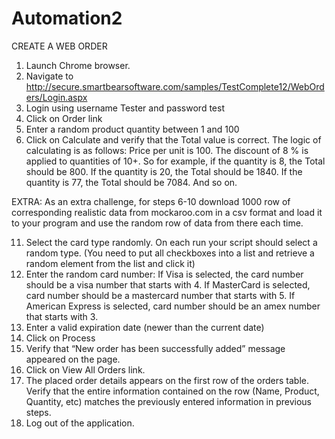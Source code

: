 # Automation2
CREATE A WEB ORDER


1. Launch Chrome browser.
2. Navigate to http://secure.smartbearsoftware.com/samples/TestComplete12/WebOrders/Login.aspx
3. Login using username Tester and password test
4. Click on Order link
5. Enter a random product quantity between 1 and 100
6. Click on Calculate and verify that the Total value is correct. 
   The logic of calculating is as follows:
   Price per unit is 100.  The discount of 8 % is applied to quantities of 10+.
   So for example, if the quantity is 8, the Total should be 800.
   If the quantity is 20, the Total should be 1840.
   If the quantity is 77, the Total should be 7084. And so on.

   
EXTRA: As an extra challenge, for steps 6-10 download 1000 row of corresponding realistic data from mockaroo.com in a csv format and load it to your program and use the random row of data from there each time. 

11. Select the card type randomly. On each run your script should select a random type. (You need to put all checkboxes into a list and retrieve a random element from the list and click it)
12. Enter the random card number: 
      If Visa is selected, the card number should be a visa number that starts with 4.
      If MasterCard is selected, card number should be a mastercard number that starts with 5.
      If American Express is selected, card number should be an amex number that starts with 3.
13. Enter a valid expiration date (newer than the current date)
14. Click on Process
15. Verify that “New order has been successfully added” message appeared on the page.
16. Click on View All Orders link.
17. The placed order details appears on the first row of the orders table. Verify that the entire information contained on the row (Name, Product, Quantity, etc) matches the previously entered information in previous steps.
18. Log out of the application.
